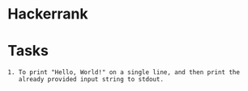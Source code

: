 # Hackerrank

# Tasks

    1. To print "Hello, World!" on a single line, and then print the
       already provided input string to stdout.
